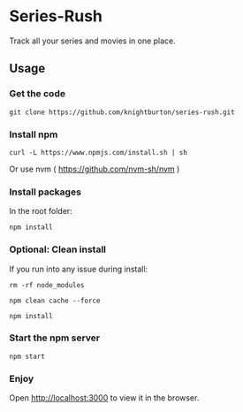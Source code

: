 # Series-Rush

Track all your series and movies in one place.

## Usage

### Get the code

`git clone https://github.com/knightburton/series-rush.git`

### Install npm

`curl -L https://www.npmjs.com/install.sh | sh`

Or use nvm ( https://github.com/nvm-sh/nvm )

### Install packages

In the root folder:

`npm install`

### Optional: Clean install

If you run into any issue during install:

`rm -rf node_modules`

`npm clean cache --force`

`npm install`

### Start the npm server

`npm start`

### Enjoy

Open [http://localhost:3000](http://localhost:3000) to view it in the browser.
